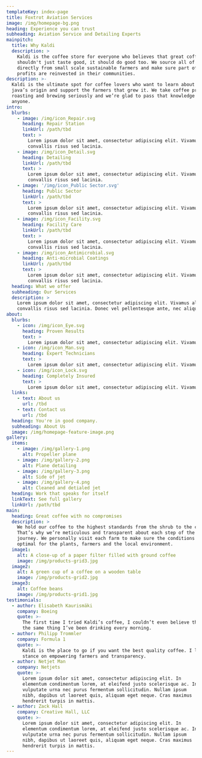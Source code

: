 ```yaml
---
templateKey: index-page
title: Foxtrot Aviation Services
image: /img/homepage-bg.png
heading: Experience you can trust
subheading: Aviation Service and Detailing Experts
mainpitch:
  title: Why Kaldi
  description: >
    Kaldi is the coffee store for everyone who believes that great coffee
    shouldn't just taste good, it should do good too. We source all of our beans
    directly from small scale sustainable farmers and make sure part of the
    profits are reinvested in their communities.
description: >-
  Kaldi is the ultimate spot for coffee lovers who want to learn about their
  java’s origin and support the farmers that grew it. We take coffee production,
  roasting and brewing seriously and we’re glad to pass that knowledge to
  anyone.
intro:
  blurbs:
    - image: /img/icon_Repair.svg
      heading: Repair Station
      linkUrl: /path/tbd
      text: >
        Lorem ipsum dolor sit amet, consectetur adipiscing elit. Vivamus aliquam
        convallis risus sed lacinia.
    - image: /img/icon_Detail.svg
      heading: Detailing
      linkUrl: /path/tbd
      text: >
        Lorem ipsum dolor sit amet, consectetur adipiscing elit. Vivamus aliquam
        convallis risus sed lacinia.
    - image: '/img/icon_Public Sector.svg'
      heading: Public Sector
      linkUrl: /path/tbd
      text: >
        Lorem ipsum dolor sit amet, consectetur adipiscing elit. Vivamus aliquam
        convallis risus sed lacinia.
    - image: /img/icon_Facility.svg
      heading: Facility Care
      linkUrl: /path/tbd
      text: >
        Lorem ipsum dolor sit amet, consectetur adipiscing elit. Vivamus aliquam
        convallis risus sed lacinia.
    - image: /img/icon_Antimicrobial.svg
      heading: Anti-microbial Coatings
      linkUrl: /path/tbd
      text: >
        Lorem ipsum dolor sit amet, consectetur adipiscing elit. Vivamus aliquam
        convallis risus sed lacinia.
  heading: What we offer
  subheading: Our Services
  description: >
    Lorem ipsum dolor sit amet, consectetur adipiscing elit. Vivamus aliquam
    convallis risus sed lacinia. Donec vel pellentesque ante, nec aliquet est...
about:
  blurbs:
    - icon: /img/icon_Eye.svg
      heading: Proven Results
      text: >
        Lorem ipsum dolor sit amet, consectetur adipiscing elit. Vivamus aliquam convallis risus sed lacinia.
    - icon: /img/icon_Man.svg
      heading: Expert Technicians
      text: >
        Lorem ipsum dolor sit amet, consectetur adipiscing elit. Vivamus aliquam convallis risus sed lacinia.
    - icon: /img/icon_Lock.svg
      heading: Completely Insured
      text: >
        Lorem ipsum dolor sit amet, consectetur adipiscing elit. Vivamus aliquam convallis risus sed lacinia.
  links:
    - text: About us
      url: /tbd
    - text: Contact us
      url: /tbd
  heading: You're in good company.
  subheading: About Us
  image: /img/homepage-feature-image.png
gallery:
  items:
    - image: /img/gallery-1.png
      alt: Propeller plane
    - image: /img/gallery-2.png
      alt: Plane detailing
    - image: /img/gallery-3.png
      alt: Side of jet
    - image: /img/gallery-4.png
      alt: Cleaned and detialed jet
  heading: Work that speaks for itself
  linkText: See full gallery
  linkUrl: /path/tbd
main:
  heading: Great coffee with no compromises
  description: >
    We hold our coffee to the highest standards from the shrub to the cup.
    That’s why we’re meticulous and transparent about each step of the coffee’s
    journey. We personally visit each farm to make sure the conditions are
    optimal for the plants, farmers and the local environment.
  image1:
    alt: A close-up of a paper filter filled with ground coffee
    image: /img/products-grid3.jpg
  image2:
    alt: A green cup of a coffee on a wooden table
    image: /img/products-grid2.jpg
  image3:
    alt: Coffee beans
    image: /img/products-grid1.jpg
testimonials:
  - author: Elisabeth Kaurismäki
    company: Boeing
    quote: >-
      The first time I tried Kaldi’s coffee, I couldn’t even believe that was
      the same thing I’ve been drinking every morning.
  - author: Philipp Trommler
    company: Formula 1
    quote: >-
      Kaldi is the place to go if you want the best quality coffee. I love their
      stance on empowering farmers and transparency.
  - author: Netjet Man
    company: Netjets
    quote: >-
      Lorem ipsum dolor sit amet, consectetur adipiscing elit. In
      elementum condimentum lorem, at eleifend justo scelerisque ac. In
      vulputate urna nec purus fermentum sollicitudin. Nullam ipsum
      nibh, dapibus ut laoreet quis, aliquam eget neque. Cras maximus
      hendrerit turpis in mattis.
  - author: Zack Hall
    company: Creative Hall, LLC
    quote: >-
      Lorem ipsum dolor sit amet, consectetur adipiscing elit. In
      elementum condimentum lorem, at eleifend justo scelerisque ac. In
      vulputate urna nec purus fermentum sollicitudin. Nullam ipsum
      nibh, dapibus ut laoreet quis, aliquam eget neque. Cras maximus
      hendrerit turpis in mattis.
---
```


